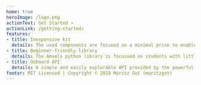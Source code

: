 ```yaml
---
home: true
heroImage: /logo.png
actionText: Get Started →
actionLink: /getting-started/
features:
- title: Inexpensive kit
  details: The used components are focused on a minimal price to enable each student to afford a own Amsel kit.
- title: Beginner-friendly library
  details: The Amsels python library is focussed on students with little or no programming knowledge.
- title: Onboard API 
  details: A simple and easily explorable API provided by the powerful Amsels ESP32 Chip.
footer: MIT Licensed | Copyright © 2019 Moritz Gut (moritzgvt)
---
```

